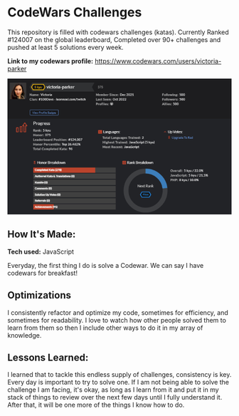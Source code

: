 # CodeWars Challenges
This repository is filled with codewars challenges (katas). Currently Ranked #124007 on the global leaderboard, Completed over 90+ challenges and pushed at least 5 solutions every week.

**Link to my codewars profile:** https://www.codewars.com/users/victoria-parker

![my codewars profile](./codewars-profile.png)

## How It's Made:

**Tech used:** JavaScript

Everyday, the first thing I do is solve a Codewar. We can say I have codewars for breakfast!


## Optimizations

I consistently refactor and optimize my code, sometimes for efficiency, and sometimes for readability. I love to watch how other people solved them to learn from them so then I include other ways to do it in my array of knowledge.

## Lessons Learned:

I learned that to tackle this endless supply of challenges, consistency is key. Every day is important to try to solve one. If I am not being able to solve the challenge I am facing, it's okay, as long as I learn from it and put it in my stack of things to review over the next few days until I fully understand it. After that, it will be one more of the things I know how to do.




